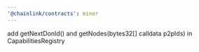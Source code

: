 ```yaml
---
'@chainlink/contracts': minor
---
```


add getNextDonId() and getNodes(bytes32[] calldata p2pIds) in CapabilitiesRegistry
